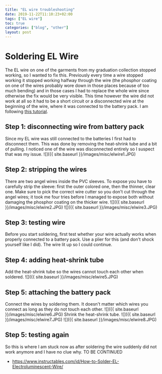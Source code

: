 ```yaml
---
title: "EL wire troubleshooting"
date: 2019-11-22T11:10:23+02:00
tags: ["EL wire"]
toc: true
categories: ["blog", "other"]
layout: post
---
```


# Soldering EL Wire
The EL wire on one of the garments from my graduation collection stopped working, so I wanted to fix this. Previously every time a wire stopped working it stopped working halfway through the wire (the phosphor coating on one of the wires probably wore down in those places because of too much bending) and in those cases I had to replace the whole wire since otherwise the fix would be very visible. This time however the wire did not work at all so it had to be a short circuit or a disconnected wire at the beginning of the wire, where it was connected to the battery pack. I am following [this tutorial](https://www.instructables.com/id/How-to-Solder-EL-Electroluminescent-Wire/).

## Step 1: disconnecting wire from battery pack
Since my EL wire was still connected to the batteries I first had to disconnect them. This was done by removing the heat-shrink tube and a bit of pulling. I noticed one of the wire was disconnected entirely so I suspect that was my issue.
![]({{ site.baseurl }}/images/misc/elwire1.JPG)

## Step 2: stripping the wires
There are two angel wires inside the PVC sleeves. To expose you have to carefully strip the sleeve: first the outer colored one, then the thinner, clear one. Make sure to pick the correct wire cutter so you don't cut through the angel wires; it took me four tries before I managed to expose both without damaging the phosphor coating on the thicker wire. 
![]({{ site.baseurl }}/images/misc/elwire2.JPG)
![]({{ site.baseurl }}/images/misc/elwire3.JPG)

## Step 3: testing wire
Before you start soldering, first test whether your wire actually works when properly connected to a battery pack. Use a plier for this (and don't shock yourself like I did). The wire lit up so I could continue.

## Step 4: adding heat-shrink tube
Add the heat-shrink tube so the wires cannot touch each other when soldered.
![]({{ site.baseurl }}/images/misc/elwire5.JPG)

## Step 5: attaching the battery pack
Connect the wires by soldering them. It doesn't matter which wires you connect as long as they do not touch each other. 
![]({{ site.baseurl }}/images/misc/elwire6.JPG)
Shrink the heat-shrink tube.
![]({{ site.baseurl }}/images/misc/elwire7.JPG)
![]({{ site.baseurl }}/images/misc/elwire8.JPG)

## Step 5: testing again
So this is where I am stuck now as after soldering the wire suddenly did not work anymore and I have no clue why. TO BE CONTINUED

- <https://www.instructables.com/id/How-to-Solder-EL-Electroluminescent-Wire/>
